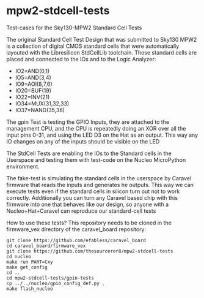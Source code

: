 # mpw2-stdcell-tests
Test-cases for the Sky130-MPW2 Standard Cell Tests

The original Standard Cell Test Design that was submitted to Sky130 MPW2 is a collection of digital CMOS standard cells that were automatically layouted with the Libresilicon StdCellLib toolchain. Those standard cells are placed and connected to the IOs and to the Logic Analyzer:

* IO2=AND(0,1)
* IO5=AND(3,4)
* IO9=AOI(8,7,6)
* IO20=BUF(19)
* IO22=INV(21)
* IO34=MUX(31,32,33)
* IO37=NAND(35,36)

The gpin Test is testing the GPIO Inputs, they are attached to the management CPU, and the CPU is repeatedly doing an XOR over all the input pins 0-31, and using the LED D3 on the Hat as an output. This way any IO changes on any of the inputs should be visible on the LED

The StdCell Tests are enabling the IOs to the Standard cells in the Userspace and testing them with test-code on the Nucleo MicroPython environment.

The fake-test is simulating the standard cells in the userspace by Caravel firmware that reads the inputs and generates he outputs. This way we can execute tests even if the standard cells in silicon turn out not to work correctly. Additionally you can turn any Caravel based chip with this firmware into one that behaves like our design, so anyone with a Nucleo+Hat+Caravel can reproduce our standard-cell tests


How to use these tests?
This repository needs to be cloned in the firmware_vex directory of the caravel_board repository:
```
git clone https://github.com/efabless/caravel_board
cd caravel_board/firmware_vex
git clone https://github.com/thesourcerer8/mpw2-stdcell-tests
cd nucleo
make run PART=Cxy
make get_config
cd ..
cd mpw2-stdcell-tests/gpin-tests
cp ../../nucleo/gpio_config_def.py .
make flash_nucleo
```
